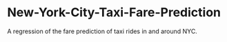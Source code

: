 # New-York-City-Taxi-Fare-Prediction
A regression of the fare prediction of taxi rides in and around NYC.
